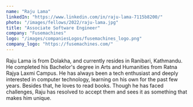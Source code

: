 ```yaml
---
name: "Raju Lama"
linkedIn: "https://www.linkedin.com/in/raju-lama-7115b8200/"
photo: "/images/fellows/2022/raju-lama.jpg"
title: "Associate Software Engineer"
company: "Fusemachines"
logo: "/images/companiesLogos/fusemachines_logo.png"
company_logo: "https://fusemachines.com/"
---
```


Raju Lama is from Dolakha, and currently resides in Ranibari, Kathmandu. He completed his Bachelor's degree in Arts and Humanities from Ratna Rajya Laxmi Campus. He has always been a tech enthusiast and deeply interested in computer technology, learning on his own for the past few years. Besides that, he loves to read books. Though he has faced challenges, Raju has resolved to accept them and sees it as something that makes him unique.
